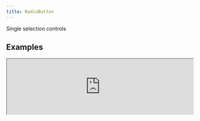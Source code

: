 ```yaml
---
title: RadioButton
---
```

Single selection controls

## Examples

<div><iframe style="width: 100%; margin: 0;" src="http://ui-demos.blankapp.org/radiobutton-example" scrolling="no" /></div>

```jsx
<RadioButton.Group>
  <RadioButton text={'Option1'} checked />
  <RadioButton text={'Option2'} />
</RadioButton.Group>
```

## States

### Disabled

<div><iframe style="width: 100%; margin: 0;" src="http://ui-demos.blankapp.org/radiobutton-state-disabled" scrolling="no" /></div>

```jsx
<RadioButton.Group>
  <RadioButton text={'Option1'} value={'1'} disabled />
  <RadioButton text={'Option2'} value={'2'} disabled />
</RadioButton.Group>
```

### Checked

<div><iframe style="width: 100%; margin: 0;" src="http://ui-demos.blankapp.org/radiobutton-state-checked" scrolling="no" /></div>

```jsx
<RadioButton.Group>
  <RadioButton text={'Option1'} value={'1'} checked />
  <RadioButton text={'Option2'} value={'2'} />
</RadioButton.Group>
```

## API

### Props

Name | Description | Type | Optional value | Default
--- | --- | --- | --- | ---
`CircleComponent` | - | element | - | -
`text` | - | string | - | Empty string ('')
`value` | - | string | - | -
`disabled` | - | bool | - | `false`
`checked` | - | bool | - | `false`

### Events

Name | Description
--- | ---
`onCheckedChange` | -
